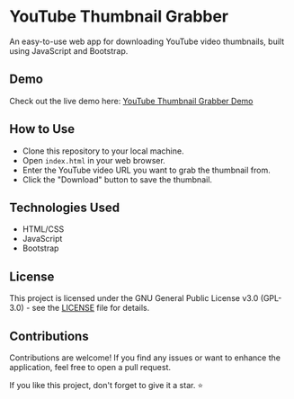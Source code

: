 # YouTube Thumbnail Grabber

An easy-to-use web app for downloading YouTube video thumbnails, built using JavaScript and Bootstrap.

## Demo

Check out the live demo here: [YouTube Thumbnail Grabber Demo](https://rezzvy.github.io/youtube-thumbnail-grabber/)

## How to Use

- Clone this repository to your local machine.
- Open `index.html` in your web browser.
- Enter the YouTube video URL you want to grab the thumbnail from.
- Click the "Download" button to save the thumbnail.

## Technologies Used

- HTML/CSS
- JavaScript
- Bootstrap

## License

This project is licensed under the GNU General Public License v3.0 (GPL-3.0) - see the [LICENSE](https://github.com/rezzvy/youtube-thumbnail-grabber/blob/main/LICENSE) file for details.

## Contributions

Contributions are welcome! If you find any issues or want to enhance the application, feel free to open a pull request.

If you like this project, don't forget to give it a star. ⭐️

